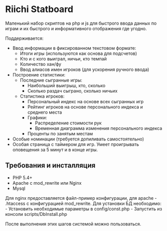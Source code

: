 Riichi Statboard
================

Маленький набор скриптов на php и js для быстрого ввода данных по играм и их быстрого и информативного отображения
где угодно.

Поддерживается:
- Ввод информации в фиксированном текстовом формате:
    - Итоги игры (используются как основа для подсчетов)
    - Кто и с кого выиграл, ничьи, кто темпай
    - Количество хан/фу
    - Ввод алиасов имен игроков (для ускорения ручного ввода)
- Построение статистики:
    - Последние сыгранные игры:
        - Наибольший выигрыш, кто, сколько
        - Сколько раздач сыграно, сколько ничьих
    - Статистика игроков:
        - Персональный индекс на основе всех сыгранных игр
        - Рейтинг игроков на основе персонального индекса и среднего места
        - Графики:
            - Распределение стоимости рук
            - Временная диаграмма изменения персонального индекса
        - Проценты по занятым местам
- Особые номинации (требуется допиливать самостоятельно)
- Особая страница с таймером для игр. Умеет проигрывать оповещения за 5 минут и в конце игры.


Требования и инсталляция
------------------------

- PHP 5.4+
- Apache с mod_rewrite или Nginx
- Mysql

Для nginx предоставляется файл-пример конфигурации, для apache - .htaccess с конфигурацией mod_rewrite.
Для установки БД необходимо:
    - Установить необходимые параметры в config/const.php
    - Запустить из консоли scripts/DbInstall.php

После выполнения этих шагов системой можно пользоваться.
